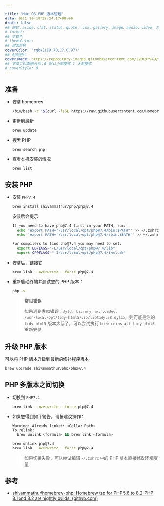 ```yaml
---

title: "Mac OS PHP 版本管理"
date: 2021-10-10T15:24:17+08:00
draft: false
## 格式：aside、chat、status、quote、link、gallery、image、audio、video，为空则代表标准格式
# format: 
## 主题色
# themeColor: 
## 封面颜色
coverColor: "rgba(119,70,27,0.97)"
## 封面图片
coverImage: https://repository-images.githubusercontent.com/229187949/f140f880-4c25-11eb-8105-aefec9dc7c66
## 文章页封面图分割：0-默认小图模式 1-大图模式
# coverStyle: 0
---
```


## 准备

- 安装 homebrew

    ```bash
    /bin/bash -c "$(curl -fsSL https://raw.githubusercontent.com/Homebrew/install/master/install.sh)"
    ```

- 更新到最新

    ```bash
    brew update
    ```

- 搜索 PHP

    ```bas
    brew search php
    ```

- 查看本机安装的情况

    ```bash
    brew list
    ```

## 安装 PHP

- 安装 `PHP7.4`

    ```bash
    brew install shivammathur/php/php@7.4
    ```

    安装后会提示

    ```bash
    If you need to have php@7.4 first in your PATH, run:
      echo 'export PATH="/usr/local/opt/php@7.4/bin:$PATH"' >> ~/.zshrc
      echo 'export PATH="/usr/local/opt/php@7.4/sbin:$PATH"' >> ~/.zshrc
    
    For compilers to find php@7.4 you may need to set:
      export LDFLAGS="-L/usr/local/opt/php@7.4/lib"
      export CPPFLAGS="-I/usr/local/opt/php@7.4/include"
    ```

    

- 安装后，链接它

    ```bash
    brew link --overwrite --force php@7.4
    ```

- 重新启动终端并测试您的 PHP 版本：

    ```bash
    php -v
    ```

    <warning>

    > **常见错误**
    >
    > 如果遇到类似错误：`dyld: Library not loaded: /usr/local/opt/tidy-html5/lib/libtidy.58.dylib`，则可能是你的 `tidy-html5` 版本太低了，可以尝试执行 `brew reinstall tidy-html5` 重新安装

    </warning>

## 升级 PHP 版本

可以将 PHP 版本升级到最新的修补程序版本。

```bash
brew upgrade shivammathur/php/php@7.4
```

## PHP 多版本之间切换

- 切换到 `PHP7.4`

    ```bash
    brew link --overwrite --force php@7.4
    ```

- 如果您得到如下警告，请按建议操作：

    ```bash
    Warning: Already linked: <Cellar Path>
    To relink:
      brew unlink <formula> && brew link <formula>
    ```

    ```bash
    brew unlink php@7.4
    brew link --overwrite --force php@7.4
    ```

    <info>

    > 如果切换失败，可以尝试编辑 `~/.zshrc` 中的 PHP 版本直接修改环境变量

    </info>

## 参考

- [shivammathur/homebrew-php: Homebrew tap for PHP 5.6 to 8.2. PHP 8.1 and 8.2 are nightly builds. (github.com)](https://github.com/shivammathur/homebrew-php)

